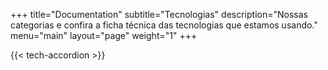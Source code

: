 +++
title="Documentation"
subtitle="Tecnologias"
description="Nossas categorias e confira a ficha técnica das tecnologias que estamos usando."
menu="main"
layout="page"
weight="1"
+++

{{< tech-accordion >}}